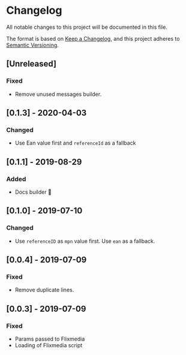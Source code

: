 # Changelog

All notable changes to this project will be documented in this file.

The format is based on [Keep a Changelog](https://keepachangelog.com/en/1.0.0/),
and this project adheres to [Semantic Versioning](https://semver.org/spec/v2.0.0.html).

## [Unreleased]

### Fixed
- Remove unused messages builder.

## [0.1.3] - 2020-04-03

### Changed
- Use Ean value first and `referenceId` as a fallback

## [0.1.1] - 2019-08-29
### Added
- Docs builder 🚀

## [0.1.0] - 2019-07-10
### Changed
- Use `referenceID` as `mpn` value first. Use `ean` as a fallback.

## [0.0.4] - 2019-07-09

### Fixed

- Remove duplicate lines.

## [0.0.3] - 2019-07-09

### Fixed

- Params passed to Flixmedia
- Loading of Flixmedia script
